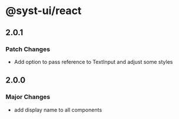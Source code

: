 # @syst-ui/react

## 2.0.1

### Patch Changes

- Add option to pass reference to TextInput and adjust some styles

## 2.0.0

### Major Changes

- add display name to all components
